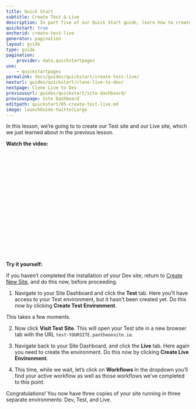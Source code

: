 ```yaml
---
title: Quick Start
subtitle: Create Test & Live
description: In part five of our Quick Start guide, learn how to create your Test and Live environments.
quickstart: true
anchorid: create-test-live
generator: pagination
layout: guide
type: guide
pagination:
    provider: data.quickstartpages
use:
    - quickstartpages
permalink: docs/guides/quickstart/create-test-live/
nexturl: guides/quickstart/clone-live-to-dev/
nextpage: Clone Live to Dev
previousurl: guides/quickstart/site-dashboard/
previouspage: Site Dashboard
editpath: quickstart/05-create-test-live.md
image: launchGuide-twitterLarge
---
```

In this lesson, we’re going to to create our Test site and our Live site, which we just learned about in the previous lesson.

**Watch the video:**

<div class="panel panel-drop panel-guide">
<script src="//fast.wistia.com/embed/medias/hzbsff4k6c.jsonp" async></script><script src="//fast.wistia.com/assets/external/E-v1.js" async></script><div class="wistia_responsive_padding" style="padding:56.25% 0 0 0;position:relative;"><div class="wistia_responsive_wrapper" style="height:100%;left:0;position:absolute;top:0;width:100%;"><div class="wistia_embed wistia_async_hzbsff4k6c videoFoam=true" style="height:100%;width:100%">&nbsp;</div></div></div>
</div>

**Try it yourself:**

<Alert title="Warning" type="danger">
If you haven’t completed the installation of your Dev site, return to <a href="/docs/guides/quickstart/create-new-site">Create New Site</a>, and do this now, before proceeding.
</Alert>

1. Navigate to your Site Dashboard and click the **<span class="glyphicons glyphicons-equalizer" aria-hidden="true"></span> Test** tab. Here you’ll have access to your Test environment, but it hasn’t been created yet. Do this now by clicking **Create Test Environment**.

  This takes a few moments.

2. Now click **<span class="glyphicons glyphicons-new-window-alt" aria-hidden="true"></span> Visit Test Site**. This will open your Test site in a new browser tab with the URL `test-YOURSITE.pantheonsite.io`.

3. Navigate back to your Site Dashboard, and click the **<span class="glyphicons glyphicons-cardio" aria-hidden="true"></span> Live** tab. Here again you need to create the environment. Do this now by clicking **Create Live Environment**.

4. This time, while we wait, let’s click on **Workflows <span class="glyphicons glyphicons-chevron-down" aria-hidden="true"></span>** In the dropdown you’ll find your active workflow as well as those workflows we’ve completed to this point.

Congratulations! You now have three copies of your site running in three separate environments: Dev, Test, and Live.

